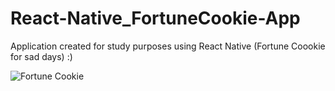# React-Native_FortuneCookie-App
Application created for study purposes using React Native (Fortune Coookie for sad days) :)

![Fortune Cookie](https://media.giphy.com/media/VhIWKlNkwhYhVL5ob6/giphy.gif)
